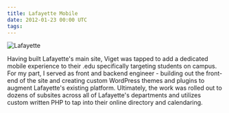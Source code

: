 ```yaml
---
title: Lafayette Mobile
date: 2012-01-23 00:00 UTC
tags:
---
```


![Lafayette](/images/portfolio/lafayette.png)

Having built Lafayette's main site, Viget was tapped to add a dedicated mobile experience to their .edu specifically targeting students on campus. For my part, I served as front and backend engineer - building out the front-end of the site and creating custom WordPress themes and plugins to augment Lafayette's existing platform. Ultimately, the work was rolled out to dozens of subsites across all of Lafayette's departments and utilizes custom written PHP to tap into their online directory and calendaring.
